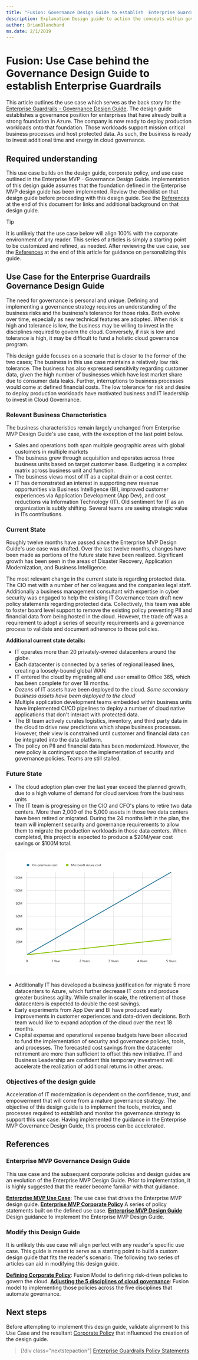 ```yaml
---
title: "Fusion: Governance Design Guide to establish  Enterprise Guardrails"
description: Explanation Design guide to action the concepts within governance.
author: BrianBlanchard
ms.date: 2/1/2019
---
```


# Fusion: Use Case behind the Governance Design Guide to establish Enterprise Guardrails

This article outlines the use case which serves as the back story for the [Enterprise Guardrails - Governance Design Guide](./design-guide.md). The design guide establishes a governance position for enterprises that have already built a strong foundation in Azure. The company is now ready to deploy production workloads onto that foundation. Those workloads support mission critical business processes and host protected data. As such, the business is ready to invest additional time and energy in cloud governance.

## Required understanding

This use case builds on the design guide, corporate policy, and use case outlined in the Enterprise MVP - Governance Design Guide. Implementation of this design guide assumes that the foundation defined in the Enterprise MVP design guide has been implemented. Review the checklist on that design guide before proceeding with this design guide. See the [References](#references) at the end of this document for links and additional background on that design guide.

> [!TIP]
> It is unlikely that the use case below will align 100% with the corporate environment of any reader. This series of articles is simply a starting point to be customized and refined, as needed. After reviewing the use case, see the [References](#references) at the end of this article for guidance on personalizing this guide.

## Use Case for the Enterprise Guardrails Governance Design Guide

The need for governance is personal and unique. Defining and implementing a governance strategy requires an understanding of the business risks and the business's tolerance for those risks. Both evolve over time, especially as new technical features are adopted. When risk is high and tolerance is low, the business may be willing to invest in the disciplines required to govern the cloud. Conversely, if risk is low and tolerance is high, it may be difficult to fund a holistic cloud governance program.

This design guide focuses on a scenario that is closer to the former of the two cases; The business in this use case maintains a relatively low risk tolerance. The business has also expressed sensitivity regarding customer data, given the high number of businesses which have lost market share due to consumer data leaks. Further, interruptions to business processes would come at defined financial costs. The low tolerance for risk and desire to deploy production workloads have motivated business and IT leadership to invest in Cloud Governance.

### Relevant Business Characteristics

The business characteristics remain largely unchanged from Enterprise MVP Design Guide's use case, with the exception of the last point below.

* Sales and operations both span multiple geographic areas with global customers in multiple markets
* The business grew through acquisition and operates across three business units based on target customer base. Budgeting is a complex matrix across business unit and function.
* The business views most of IT as a capital drain or a cost center.
* IT has demonstrated an interest in supporting new revenue opportunities via Business Intelligence (BI), improved customer experiences via Application Development (App Dev), and cost reductions via Information Technology (IT). Old sentiment for IT as an organization is subtly shifting. Several teams are seeing strategic value in ITs contributions.

### Current State

Roughly twelve months have passed since the Enterprise MVP Design Guide's use case was drafted. Over the last twelve months, changes have been made as portions of the future state have been realized. Significant growth has been seen in the areas of Disaster Recovery, Application Modernization, and Business Intelligence.

The most relevant change in the current state is regarding protected data. The CIO met with a number of her colleagues and the companies legal staff. Additionally a business management consultant with expertise in cyber security was engaged to help the existing IT Governance team draft new policy statements regarding protected data. Collectively, this team was able to foster board level support to remove the existing policy preventing PII and financial data from being hosted in the cloud. However, the trade off was a requirement to adopt a series of security requirements and a governance process to validate and document adherence to those policies.

**Additional current state details:**

* IT operates more than 20 privately-owned datacenters around the globe.
* Each datacenter is connected by a series of regional leased lines, creating a loosely-bound global WAN
* IT entered the cloud by migrating all end user email to Office 365, which has been complete for over 18 months.
* *Dozens* of IT assets have been deployed to the cloud. *Some secondary business assets have been deployed to the cloud*
* Multiple application development teams embedded within business units have implemented CI/CD pipelines to deploy a number of cloud native applications that don't interact with protected data.
* The BI team actively curates logistics, inventory, and third party data in the cloud to drive new predictions which shape business processes. However, their view is constrained until customer and financial data can be integrated into the data platform.
* The policy on PII and financial data has been modernized. However, the new policy is contingent upon the implementation of security and governance policies. Teams are still stalled.

### Future State

* The cloud adoption plan over the last year exceed the planned growth, due to a high volume of demand for cloud services from the business units
* The IT team is progressing on the CIO and CFO's plans to retire two data centers. More than 2,000 of the 5,000 assets in those two data centers have been retired or migrated. During the 24 months left in the plan, the team will implement security and governance requirements to allow them to migrate the production workloads in those data centers. When completed, this project is expected to produce a $20M/year cost savings or $100M total.

![TCO cost comparison of the cloud migration project, resulting in a $100M USD cost reduction](../../../_images/governance/calculator-enterprise.png)


* Additionally IT has developed a business justification for migrate 5 more datacenters to Azure, which further decrease IT costs and produce greater business agility. While smaller in scale, the retirement of those datacenters is expected to double the cost savings.
* Early experiments from App Dev and BI have produced early improvements in customer experiences and data-driven decisions. Both team would like to expand adoption of the cloud over the next 18 months.
* Capital expense and operational expense budgets have been allocated to fund the implementation of security and governance policies, tools, and processes. The forecasted cost savings from the datacenter retirement are more than sufficient to offset this new initiative. IT and Business Leadership are confident this temporary investment will accelerate the realization of additional returns in other areas.

### Objectives of the design guide

Acceleration of IT modernization is dependent on the confidence, trust, and empowerment that will come from a mature governance strategy. The objective of this design guide is to implement the tools, metrics, and processes required to establish and monitor the governance strategy to support this use case. Having implemented the guidance in the Enterprise MVP Governance Design Guide, this process can be accelerated.

## References

### Enterprise MVP Governance Design Guide

This use case and the subsequent corporate policies and design guides are an evolution of the Enterprise MVP Design Guide. Prior to implementation, it is highly suggested that the reader become familiar with that guidance.

**[Enterprise MVP Use Case](../future-proof/use-case.md)**: The use case that drives the Enterprise MVP design guide.
**[Enterprise MVP Corporate Policy](../future-proof/corporate-policy.md)** A series of policy statements built on the defined use case.
**[Enterprise MVP Design Guide](../future-proof/design-guide.md)** Design guidance to implement the Enterprise MVP Design Guide.

### Modify this Design Guide

It is unlikely this use case will align perfect with any reader's specific use case. This guide is meant to serve as a starting point to build a custom design guide that fits the reader's scenario. The following two series of articles can aid in modifying this design guide.

**[Defining Corporate Policy](../../policy-compliance/overview.md)**: Fusion Model to defining risk-driven policies to govern the cloud.
**[Adjusting the 5 disciplines of cloud governance](../../governance-disciplines.md)**: Fusion model to implementing those policies across the five disciplines that automate governance.

## Next steps

Before attempting to implement this design guide, validate alignment to this Use Case and the resultant [Corporate Policy](./corporate-policy.md) that influenced the creation of the design guide.

> [!div class="nextstepaction"]
> [Enterprise Guardrails Policy Statements](./corporate-policy.md)
